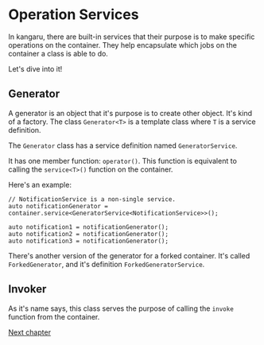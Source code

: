 Operation Services
==================

In kangaru, there are built-in services that their purpose is to make specific operations on the container.
They help encapsulate which jobs on the container a class is able to do.

Let's dive into it!

## Generator

A generator is an object that it's purpose is to create other object. It's kind of a factory.
The class `Generator<T>` is a template class where `T` is a service definition.

The `Generator` class has a service definition named `GeneratorService`.

It has one member function: `operator()`. This function is equivalent to calling the `service<T>()` function on the container.

Here's an example:

    
    // NotificationService is a non-single service.
    auto notificationGenerator = container.service<GeneratorService<NotificationService>>();
    
    auto notification1 = notificationGenerator();
    auto notification2 = notificationGenerator();
    auto notification3 = notificationGenerator();
    
    
There's another version of the generator for a forked container. It's called `ForkedGenerator`, and it's definition `ForkedGeneratorService`.

## Invoker

As it's name says, this class serves the purpose of calling the `invoke` function from the container.

[Next chapter](section6_setters.md)
